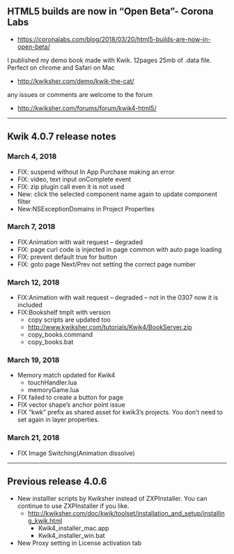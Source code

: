 ## HTML5 builds are now in “Open Beta”- Corona Labs

* https://coronalabs.com/blog/2018/03/20/html5-builds-are-now-in-open-beta/

I published my demo book made with Kwik. 12pages 25mb of .data file. Perfect on chrome and Safari on Mac

* http://kwiksher.com/demo/kwik-the-cat/

any issues or comments are welcome to the forum

* http://kwiksher.com/forums/forum/kwik4-html5/

---
## Kwik 4.0.7 release notes

### March 4, 2018
* FIX: suspend without In App Purchase making an error
* FIX: video, text input onComplete event
* FIX: zip plugin call even it is not used
* New: click the selected component name again to update component filter
* New:NSExceptionDomains in Project Properties

### March 7, 2018
* FIX:Animation with wait request – degraded
* FIX: page curl code is injected in page common with auto page loading
* FIX: prevent default true for button
* FIX: goto page Next/Prev not setting the correct page number

### March 12, 2018
* FIX:Animation with wait request – degraded – not in the 0307 now it is included
* FIX:Bookshelf tmplt with version
    * copy scripts are updated too
    * http://www.kwiksher.com/tutorials/Kwik4/BookServer.zip
    * copy_books.command
    * copy_books.bat

### March 19, 2018
* Memory match updated for Kwik4
    * touchHandler.lua
    * memoryGame.lua
* FIX failed to create a button for page
* FIX vector shape’s anchor point issue
* FIX “kwk” prefix as shared asset for kwik3’s projects. You don’t need to set again in layer properties.

### March 21, 2018
* FIX Image Switching(Animation dissolve)

----
## Previous release 4.0.6
* New installler scripts by Kwiksher instead of ZXPInstaller. You can continue to use ZXPInstaller if you like.
	* http://kwiksher.com/doc/kwik/toolset/installation_and_setup/installing_kwik.html
		* Kwik4_installer_mac.app
		* Kwik4_installer_win.bat
* New Proxy setting in License activation tab
